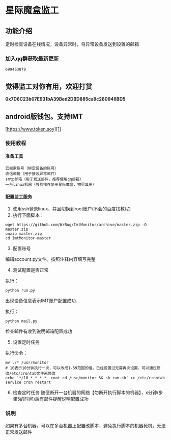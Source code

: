 # 星际魔盒监工

## 功能介绍

定时检查设备在线情况，设备异常时，将异常设备发送到设置的邮箱


### 加入qq群获取最新更新

    699453879
    
## 觉得监工对你有用，欢迎打赏


**0x7D6C23b07E931bA39Bed2DBD885ca9c280946BD5**

## android版钱包。支持IMT

[https://www.token.soy][1]
### 使用教程

#### 准备工具

    云搬家账号（绑定设备的账号）
    收信邮箱（用于接收异常邮件）
    smtp邮箱（用于发送邮件，推荐使用qq邮箱）
    一台linux机器（强烈推荐使用星际魔盒，物尽其用）
#### 配置监工服务

1. 使用ssh登录linux，并且切换到root账户(不会的百度找教程)
2. 执行下面脚本：

```
wget https://github.com/WrBug/ImtMonitor/archive/master.zip -O master.zip
unzip master.zip
cd ImtMonitor-master
```

3. 配置账号

编辑account.py文件。按照注释内容填写完整


4. 测试配置是否正常

执行：

`python run.py`

出现设备信息表示IMT账户配置成功.

执行：

`python mail.py `

检查邮件有收到说明邮箱配置成功

5. 设置定时任务

执行命令：

```
mv ./* /usr/monitor
# 10表示10分钟执行一次，可以改成1-59范围的值，已经设置过无需再次设置，可以通过修改/etc/crontab文件来修改
echo '*/10 * * * *  root cd /usr/monitor && sh run.sh' >> /etc/crontab
service cron restart
```
6. 检查定时任务
随便断开一台机器的网络【勿断开执行脚本的机器】，x分钟(步骤5的时间)后有邮件提醒说明配置成功


### 说明

如果有多台机器，可以在多台机器上配置改脚本，避免执行脚本的机器死机，无法正常发送邮件


[1]: https://www.token.soy
